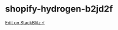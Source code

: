 # shopify-hydrogen-b2jd2f

[Edit on StackBlitz ⚡️](https://stackblitz.com/edit/shopify-hydrogen-b2jd2f)
